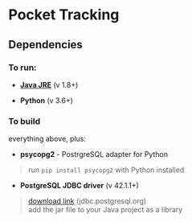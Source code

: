 # Pocket Tracking #

## Dependencies ##

### To run: ###
- [**Java JRE**](http://www.oracle.com/technetwork/java/javase/downloads/jre8-downloads-2133155.html) (v 1.8+)

- **Python** (v  3.6+)

### To build ###
everything above, plus:

- **psycopg2** - PostrgreSQL adapter for Python
>run `pip install psycopg2` with Python installed

- **PostgreSQL JDBC driver** (v 42.1.1+)
> [download link](https://jdbc.postgresql.org/download.html) (jdbc.postgresql.org)  
> add the jar file to your Java project as a library

